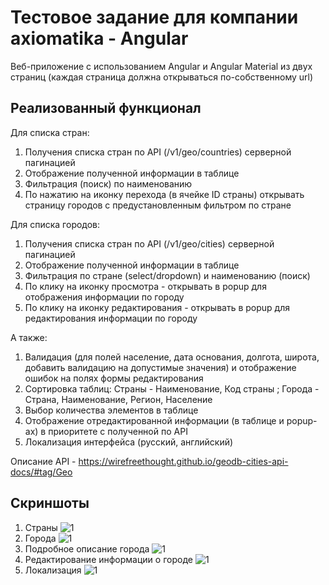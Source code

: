 # Тестовое задание для компании axiomatika - Angular

Веб-приложение с использованием Angular и Angular Material из двух страниц (каждая страница должна открываться по-собственному url) 

## Реализованный функционал

Для списка стран: 
  1. Получения списка стран по API (/v1/geo/countries) серверной пагинацией
  2. Отображение полученной информации в таблице
  3. Фильтрация (поиск) по наименованию
  4. По нажатию на иконку перехода (в ячейке ID страны) открывать страницу городов с предустановленным фильтром по стране

Для списка городов: 
  1. Получения списка стран по API (/v1/geo/cities) серверной пагинацией
  2. Отображение полученной информации в таблице
  3. Фильтрация по стране (select/dropdown) и наименованию (поиск)
  4. По клику на иконку просмотра - открывать в popup для отображения информации по городу
  5. По клику на иконку редактирования - открывать в popup для редактирования информации по городу

А также: 
  1. Валидация (для полей население, дата основания, долгота, широта, добавить валидацию на допустимые значения) и отображение ошибок на полях формы редактирования
  2. Сортировка таблиц:
        Страны - Наименование, Код страны ;
        Города - Страна, Наименование, Регион, Население
  3. Выбор количества элементов в таблице
  4. Отображение отредактированной информации (в таблице и popup-ах) в приоритете с полученной по API
  5. Локализация интерфейса (русский, английский)

  Описание API - https://wirefreethought.github.io/geodb-cities-api-docs/#tag/Geo

  ## Скриншоты

  1. Страны
  ![1](https://i.postimg.cc/Cx6629yf/Screenshot-2024-02-05-at-23-42-29-Axi-Test-Task.png)
  2. Города
  ![1](https://i.postimg.cc/y7vq9rGK/Screenshot-2024-02-05-at-23-43-43-Axi-Test-Task.png)
  3. Подробное описание города
  ![1](https://i.postimg.cc/dq1b9jMy/Screenshot-2024-02-05-at-23-44-09-Axi-Test-Task.png)
  4. Редактирование информации о городе
  ![1](https://i.postimg.cc/kqNPM5FB/Screenshot-2024-02-05-at-23-44-24-Axi-Test-Task.png)
  5. Локализация
  ![1](https://i.postimg.cc/jtYrrffp/Screenshot-2024-02-05-at-23-44-44-Axi-Test-Task.png)  
